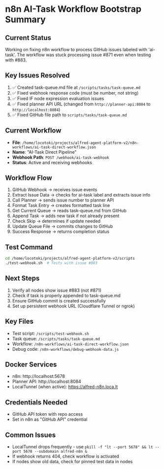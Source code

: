 # n8n AI-Task Workflow Bootstrap Summary

## Current Status
Working on fixing n8n workflow to process GitHub issues labeled with 'ai-task'. The workflow was stuck processing issue #871 even when testing with #883.

## Key Issues Resolved
1. ✅ Created task-queue.md file at `/scripts/tasks/task-queue.md`
2. ✅ Fixed webhook response code (must be number, not string)
3. ✅ Fixed IF node expression evaluation issues
4. ✅ Fixed planner API URL (changed from `http://planner-api:8084` to `http://localhost:8084`)
5. ✅ Fixed GitHub file path to `scripts/tasks/task-queue.md`

## Current Workflow
- **File**: `/home/locotoki/projects/alfred-agent-platform-v2/n8n-workflows/ai-task-direct-workflow.json`
- **Name**: "AI-Task Direct Pipeline"
- **Webhook Path**: `POST /webhook/ai-task-webhook`
- **Status**: Active and receiving webhooks

## Workflow Flow
1. GitHub Webhook → receives issue events
2. Extract Issue Data → checks for ai-task label and extracts issue info
3. Call Planner → sends issue number to planner API
4. Format Task Entry → creates formatted task line
5. Get Current Queue → reads task-queue.md from GitHub
6. Append Task → adds new task if not already present
7. Check Skip → determines if update needed
8. Update Queue File → commits changes to GitHub
9. Success Response → returns completion status

## Test Command
```bash
cd /home/locotoki/projects/alfred-agent-platform-v2/scripts
./test-webhook.sh  # Tests with issue #883
```

## Next Steps
1. Verify all nodes show issue #883 (not #871)
2. Check if task is properly appended to task-queue.md
3. Ensure GitHub commit is created successfully
4. Set up persistent webhook URL (Cloudflare Tunnel or ngrok)

## Key Files
- Test script: `/scripts/test-webhook.sh`
- Task queue: `/scripts/tasks/task-queue.md`
- Workflow: `/n8n-workflows/ai-task-direct-workflow.json`
- Debug code: `/n8n-workflows/debug-webhook-data.js`

## Docker Services
- n8n: http://localhost:5678
- Planner API: http://localhost:8084
- LocalTunnel (when active): https://alfred-n8n.loca.lt

## Credentials Needed
- GitHub API token with repo access
- Set in n8n as "GitHub API" credential

## Common Issues
- LocalTunnel drops frequently - use `pkill -f "lt --port 5678" && lt --port 5678 --subdomain alfred-n8n &`
- If webhook returns 404, check workflow is activated
- If nodes show old data, check for pinned test data in nodes